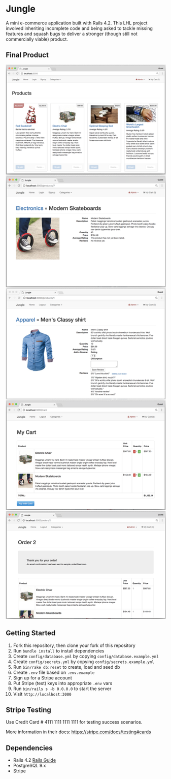 # Jungle

A mini e-commerce application built with Rails 4.2. This LHL project involved inheriting incomplete code and being asked to tackle missing features and squash bugs to deliver a stronger (though still not commercially viable) product.

## Final Product

!["Jungle Home Page"](https://github.com/djwendo/jungle-rails/blob/master/public/images/home_page.png?raw=true)
!["Item with no reviews or ratings"](https://github.com/djwendo/jungle-rails/blob/master/public/images/no_review_no_rating.png?raw=true)
!["Logged in users can create reviews and delete their own reviews"](https://github.com/djwendo/jungle-rails/blob/master/public/images/logged_in_create_delete_reviews.png?raw=true)
!["Cart with Items"](https://github.com/djwendo/jungle-rails/blob/master/public/images/jungle_cart.png?raw=true)
!["Completed Order"](https://github.com/djwendo/jungle-rails/blob/master/public/images/jungle_order.png?raw=true)

## Getting Started

1. Fork this repository, then clone your fork of this repository
2. Run `bundle install` to install dependencies
3. Create `config/database.yml` by copying `config/database.example.yml`
4. Create `config/secrets.yml` by copying `config/secrets.example.yml`
5. Run `bin/rake db:reset` to create, load and seed db
6. Create `.env` file based on `.env.example`
7. Sign up for a Stripe account
8. Put Stripe (test) keys into appropriate `.env` vars
9. Run `bin/rails s -b 0.0.0.0` to start the server
10. Visit `http://localhost:3000`

## Stripe Testing

Use Credit Card # 4111 1111 1111 1111 for testing success scenarios.

More information in their docs: <https://stripe.com/docs/testing#cards>

## Dependencies

* Rails 4.2 [Rails Guide](http://guides.rubyonrails.org/v4.2/)
* PostgreSQL 9.x
* Stripe
